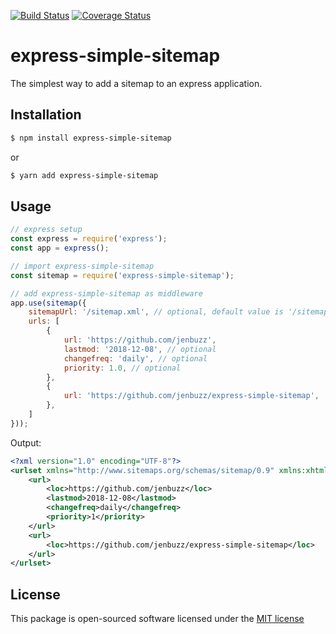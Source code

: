 [![Build Status](https://secure.travis-ci.org/jenbuzz/express-simple-sitemap.png?branch=master)](http://travis-ci.org/jenbuzz/express-simple-sitemap) [![Coverage Status](https://coveralls.io/repos/github/jenbuzz/express-simple-sitemap/badge.svg?branch=master)](https://coveralls.io/github/jenbuzz/express-simple-sitemap?branch=master)

# express-simple-sitemap
The simplest way to add a sitemap to an express application.

## Installation

```bash
$ npm install express-simple-sitemap
```
or
```bash
$ yarn add express-simple-sitemap
```

## Usage

```javascript
// express setup
const express = require('express');
const app = express();

// import express-simple-sitemap
const sitemap = require('express-simple-sitemap');

// add express-simple-sitemap as middleware
app.use(sitemap({
    sitemapUrl: '/sitemap.xml', // optional, default value is '/sitemap.xml'
    urls: [
        {
            url: 'https://github.com/jenbuzz',
            lastmod: '2018-12-08', // optional
            changefreq: 'daily', // optional
            priority: 1.0, // optional
        },
        {
            url: 'https://github.com/jenbuzz/express-simple-sitemap',
        },
    ]
}));
```

Output:
```xml
<?xml version="1.0" encoding="UTF-8"?>
<urlset xmlns="http://www.sitemaps.org/schemas/sitemap/0.9" xmlns:xhtml="http://www.w3.org/1999/xhtml">
    <url>
        <loc>https://github.com/jenbuzz</loc>
        <lastmod>2018-12-08</lastmod>
        <changefreq>daily</changefreq>
        <priority>1</priority>
    </url>
    <url>
        <loc>https://github.com/jenbuzz/express-simple-sitemap</loc>
    </url>
</urlset>
```

## License
This package is open-sourced software licensed under the [MIT license](http://opensource.org/licenses/MIT)

